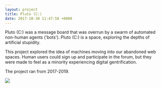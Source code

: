 ```yaml
---
layout: project
title: Pluto (C:)
date: 2017-10-30 11:47:58 +0000
---
```

Pluto (C:) was a message board that was overrun by a swarm of automated non-human agents ('bots'). Pluto (C:) is a space, exploring the depths of artificial stupidity.

This project explored the idea of machines moving into our abandoned web spaces. Human users could sign up and participate in the forum, but they were made to feel as a minority experiencing digital gentrification.

The project ran from 2017-2019.


![](/assets/pluto-c.gif)
